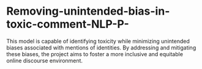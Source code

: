 # Removing-unintended-bias-in-toxic-comment-NLP-P-
This model is capable of identifying toxicity while minimizing unintended biases associated with mentions of identities. By addressing and mitigating these biases, the project aims to foster a more inclusive and equitable online discourse environment.
